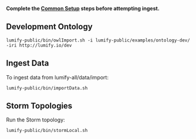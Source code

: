 **Complete the [Common Setup](running-lumify.md) steps before attempting ingest.**


## Development Ontology

    lumify-public/bin/owlImport.sh -i lumify-public/examples/ontology-dev/ -iri http://lumify.io/dev

## Ingest Data

To ingest data from lumify-all/data/import:

    lumify-public/bin/importData.sh

## Storm Topologies

Run the Storm topology:

    lumify-public/bin/stormLocal.sh
